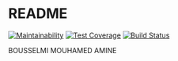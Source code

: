 # README

[![Maintainability](https://api.codeclimate.com/v1/badges/df64a33a07c2824fb23c/maintainability)](https://codeclimate.com/github/aminebousselmi/PizzaProject/maintainability)
[![Test Coverage](https://api.codeclimate.com/v1/badges/df64a33a07c2824fb23c/test_coverage)](https://codeclimate.com/github/aminebousselmi/PizzaProject/test_coverage)
[![Build Status](https://travis-ci.org/aminebousselmi/PizzaProject.svg?branch=master)](https://travis-ci.org/aminebousselmi/PizzaProject)

BOUSSELMI MOUHAMED AMINE
